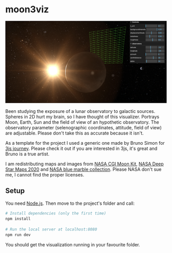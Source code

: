 # moon3viz

![moon3viz](assets/screenshot.png)

Been studying the exposure of a lunar observatory to galactic sources.
Spheres in 2D hurt my brain, so I have thought of this visualizer.
Portrays Moon, Earth, Sun and the field of view of an hypothetic observatory.
The observatory parameter (selenographic coordinates, attitude, field of view) are adjustable.
Please don't take this as accurate because it isn't.

As a template for the project I used a generic one made by Bruno Simon for [3js journey](https://threejs-journey.com/#presentation). Please check it out if you are interested in 3js, it's great and Bruno is a true artist. 

I am redistributing maps and images from 
[NASA CGI Moon Kit](https://svs.gsfc.nasa.gov/cgi-bin/details.cgi?aid=4720),
[NASA Deep Star Maps 2020](https://svs.gsfc.nasa.gov/4851/) and 
[NASA blue marble collection](https://visibleearth.nasa.gov/collection/1484/blue-marble).
Please NASA don't sue me, I cannot find the proper licenses.

## Setup
You need [Node.js](https://nodejs.org/en/download/).
Then move to the project's folder and call:

``` bash
# Install dependencies (only the first time)
npm install

# Run the local server at localhost:8080
npm run dev
```

You should get the visualization running in your favourite folder.